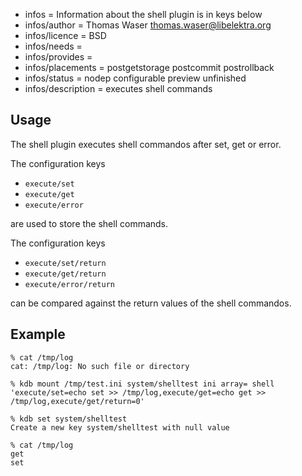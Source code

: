 - infos = Information about the shell plugin is in keys below
- infos/author = Thomas Waser <thomas.waser@libelektra.org>
- infos/licence = BSD
- infos/needs =
- infos/provides =
- infos/placements = postgetstorage postcommit postrollback
- infos/status = nodep configurable preview unfinished
- infos/description = executes shell commands

## Usage

The shell plugin executes shell commandos after set, get or error.

The configuration keys

* `execute/set`
* `execute/get`
* `execute/error`

are used to store the shell commands.

The configuration keys

* `execute/set/return`
* `execute/get/return`
* `execute/error/return`

can be compared against the return values of the shell commandos.

## Example

    % cat /tmp/log
    cat: /tmp/log: No such file or directory

    % kdb mount /tmp/test.ini system/shelltest ini array= shell 'execute/set=echo set >> /tmp/log,execute/get=echo get >> /tmp/log,execute/get/return=0'

    % kdb set system/shelltest
    Create a new key system/shelltest with null value

    % cat /tmp/log
    get
    set

